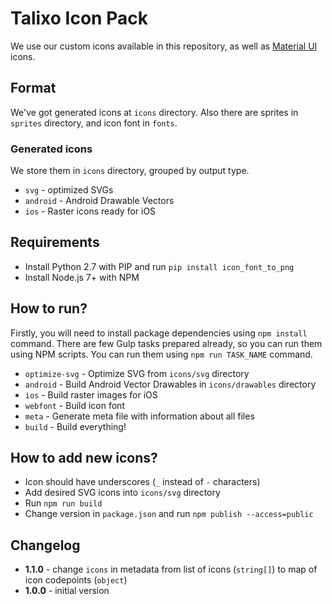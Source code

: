 # Talixo Icon Pack

We use our custom icons available in this repository,
as well as [Material UI](https://github.com/google/material-design-icons) icons.

## Format

We've got generated icons at `icons` directory. Also there are sprites in `sprites` directory, and icon font in `fonts`.

### Generated icons

We store them in `icons` directory, grouped by output type.

- `svg` - optimized SVGs
- `android` - Android Drawable Vectors
- `ios` - Raster icons ready for iOS

## Requirements

- Install Python 2.7 with PIP and run `pip install icon_font_to_png`
- Install Node.js 7+ with NPM

## How to run?

Firstly, you will need to install package dependencies using `npm install` command.
There are few Gulp tasks prepared already, so you can run them using NPM scripts.
You can run them using `npm run TASK_NAME` command.

- `optimize-svg` - Optimize SVG from `icons/svg` directory
- `android` - Build Android Vector Drawables in `icons/drawables` directory
- `ios` - Build raster images for iOS
- `webfont` - Build icon font
- `meta` - Generate meta file with information about all files
- `build` - Build everything!

## How to add new icons?

- Icon should have underscores (`_` instead of `-` characters)
- Add desired SVG icons into `icons/svg` directory
- Run `npm run build`
- Change version in `package.json` and run `npm publish --access=public`

## Changelog

- **1.1.0** - change `icons` in metadata from list of icons (`string[]`) to map of icon codepoints (`object`)
- **1.0.0** - initial version

